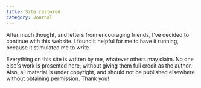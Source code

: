 ```yaml
---
title: Site restored
category: Journal
---
```


After much thought, and letters from encouraging friends, I've decided
to continue with this website.  I found it helpful for me to have it
running, because it stimulated me to write.

Everything on this site is written by me, whatever others may claim.  No
one else's work is presented here, without giving them full credit as
the author.  Also, all material is under copyright, and should not be
published elsewhere without obtaining permission.  Thank you!


